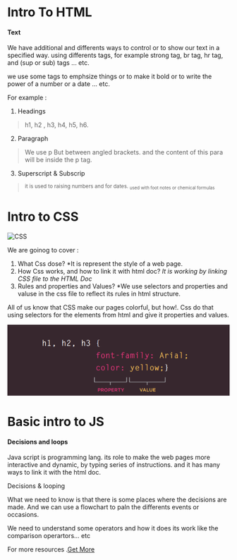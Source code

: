 # Intro To HTML 
#### Text 
We have additional and differents ways to control or to show our text in a specified way. using differents tags, for example strong tag, br tag, hr tag, and (sup or sub) tags ... etc.

we use some tags to emphsize things or to make it bold or to write the power of a number or a date ... etc.

For example :
1. Headings
> h1, h2 , h3, h4, h5, h6.

2. Paragraph 
> We use p But between angled brackets. and the content of this para will be inside the p tag.

3. Superscript & Subscrip
> <sup> it is used to raising numbers and for dates.
> <sub> used with foot notes or chemical formulas 


# Intro to CSS

![CSS](https://www.kullabs.com/uploads/CSS.jpg)

We are goinog to cover :
1. What Css dose? 
*It is represent the style of a web page.
2. How Css works, and how to link it with html doc? 
*It is working by linking CSS file to the HTML Doc*
3. Rules and properties and Values?
*We use selectors and properties and valuse in the css file to reflect its rules in html structure.

All of us know that CSS make our pages colorful, but how!.
Css do that using selectors for the elements from html and give it  properties and values.

![CSS](img.PNG)




# Basic intro to JS
#### Decisions and loops

Java script is programming lang. its role to make the web pages more interactive and dynamic, by typing series of instructions.
and it has many ways to link it with the html doc.

Decisions & looping

What we need to know is that there is some places where the decisions are made.
And we can use a flowchart to paln the differents events or occasions.

We need to understand some operators and how it does its work
like the comparison operartors... etc 

For more resources 
.[Get More](https://chris.beams.io/posts/git-commit/)
